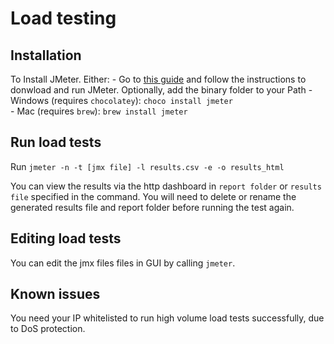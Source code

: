 # Load testing

## Installation

To Install JMeter. Either:
    - Go to [this guide](https://octoperf.com/blog/2018/04/16/how-to-install-jmeter-windows/#run-jmeter) and follow the instructions to donwload and run JMeter. Optionally, add the binary folder to your Path
    - Windows (requires `chocolatey`): `choco install jmeter`  
    - Mac (requires `brew`): `brew install jmeter`

## Run load tests

Run `jmeter -n -t [jmx file] -l results.csv -e -o results_html`

You can view the results via the http dashboard in `report folder` or `results file` specified in the command.
You will need to delete or rename the generated results file and report folder before running the test again.

## Editing load tests

You can edit the jmx files files in GUI by calling `jmeter`.

## Known issues

You need your IP whitelisted to run high volume load tests successfully, due to DoS protection.
